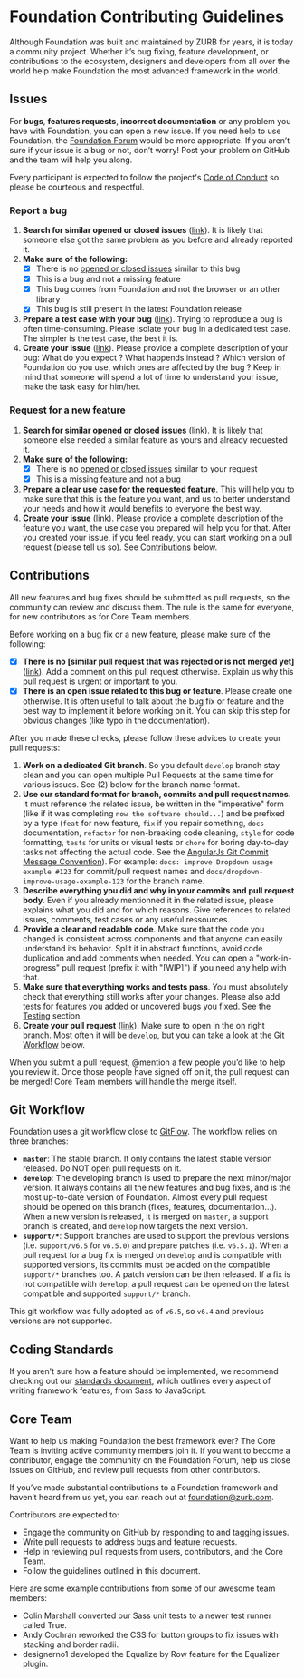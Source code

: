 # Foundation Contributing Guidelines

Although Foundation was built and maintained by ZURB for years, it is today a community project. Whether it’s bug fixing, feature development, or contributions to the ecosystem, designers and developers from all over the world help make Foundation the most advanced framework in the world.

## Issues

For **bugs**, **features requests**, **incorrect documentation** or any problem you have with Foundation, you can open a new issue. If you need help to use Foundation, the [Foundation Forum](http://foundation.zurb.com/forum) would be more appropriate. If you aren’t sure if your issue is a bug or not, don’t worry! Post your problem on GitHub and the team will help you along.

Every participant is expected to follow the project's [Code of Conduct](code-of-conduct.md) so please be courteous and respectful.

### Report a bug

1. **Search for similar opened or closed issues** ([link](https://github.com/zurb/foundation-sites/issues?utf8=%E2%9C%93&q=is%3Aissue)).
   It is likely that someone else got the same problem as you before and already reported it.
2. **Make sure of the following:**
   * [x] There is no [opened or closed issues](https://github.com/zurb/foundation-sites/issues?utf8=%E2%9C%93&q=is%3Aissue) similar to this bug
   * [x] This is a bug and not a missing feature
   * [x] This bug comes from Foundation and not the browser or an other library
   * [x] This bug is still present in the latest Foundation release
3. **Prepare a test case with your bug** ([link](https://codepen.io/ncoden/pen/YLzjeq)).
   Trying to reproduce a bug is often time-consuming. Please isolate your bug in a dedicated test case. The simpler is the test case, the best it is.
4. **Create your issue** ([link](https://github.com/zurb/foundation-sites/issues/new)).
   Please provide a complete description of your bug: What do you expect ? What happends instead ? Which version of Foundation do you use, which ones are affected by the bug ? Keep in mind that someone will spend a lot of time to understand your issue, make the task easy for him/her.

### Request for a new feature
1. **Search for similar opened or closed issues** ([link](https://github.com/zurb/foundation-sites/issues?utf8=%E2%9C%93&q=is%3Aissue)).
   It is likely that someone else needed a similar feature as yours and already requested it.
2. **Make sure of the following:**
   * [x] There is no [opened or closed issues](https://github.com/zurb/foundation-sites/issues?utf8=%E2%9C%93&q=is%3Aissue) similar to your request
   * [x] This is a missing feature and not a bug
3. **Prepare a clear use case for the requested feature**.
   This will help you to make sure that this is the feature you want, and us to better understand your needs and how it would benefits to everyone the best way.
4. **Create your issue** ([link](https://github.com/zurb/foundation-sites/issues/new)).
   Please provide a complete description of the feature you want, the use case you prepared will help you for that. After you created your issue, if you feel ready, you can start working on a pull request (please tell us so). See [Contributions](#Contributions) below.

## Contributions

All new features and bug fixes should be submitted as pull requests, so the community can review and discuss them. The rule is the same for everyone, for new contributors as for Core Team members.

Before working on a bug fix or a new feature, please make sure of the following:
* [x] **There is no [similar pull request that was rejected or is not merged yet]** ([link](https://github.com/zurb/foundation-sites/issues?utf8=%E2%9C%93&q=is%3Apr)).
  Add a comment on this pull request otherwise. Explain us why this pull request is urgent or important to you.
* [x] **There is an open issue related to this bug or feature**.
  Please create one otherwise. It is often useful to talk about the bug fix or feature and the best way to implement it before working on it. You can skip this step for obvious changes (like typo in the documentation).

After you made these checks, please follow these advices to create your pull requests:
1. **Work on a dedicated Git branch**.
   So you default `develop` branch stay clean and you can open multiple Pull Requests at the same time for various issues. See (2) below for the branch name format.
2. **Use our standard format for branch, commits and pull request names**.
   It must reference the related issue, be written in the "imperative" form (like if it was completing `now the software should...`) and be prefixed by a type (`feat` for new feature, `fix` if you repair something, `docs` documentation, `refactor` for non-breaking code cleaning, `style` for code formatting, `tests` for units or visual tests or `chore` for boring day-to-day tasks not affecting the actual code. See the [AngularJs Git Commit Message Convention](https://gist.github.com/stephenparish/9941e89d80e2bc58a153)). For example: `docs: improve Dropdown usage example #123` for commit/pull request names and `docs/dropdown-improve-usage-example-123` for the branch name.
3. **Describe everything you did and why in your commits and pull request body**.
   Even if you already mentionned it in the related issue, please explains what you did and for which reasons. Give references to related issues, comments, test cases or any useful ressources.
4. **Provide a clear and readable code**.
   Make sure that the code you changed is consistent across components and that anyone can easily understand its behavior. Split it in abstract functions, avoid code duplication and add comments when needed. You can open a "work-in-progress" pull request (prefix it with "[WIP]") if you need any help with that.
5. **Make sure that everything works and tests pass**.
   You must absolutely check that everything still works after your changes. Please also add tests for features you added or uncovered bugs you fixed. See the [Testing](https://github.com/zurb/foundation-sites#testing) section.
6. **Create your pull request** ([link](https://github.com/zurb/foundation-sites/compare)).
   Make sure to open in the on right branch. Most often it will be `develop`, but you can take a look at the [Git Workflow](#Git-Workflow) below.

When you submit a pull request, @mention a few people you’d like to help you review it. Once those people have signed off on it, the pull request can be merged! Core Team members will handle the merge itself.

## Git Workflow

Foundation uses a git workflow close to [GitFlow](http://nvie.com/posts/a-successful-git-branching-model/). The workflow relies on three branches:
- **`master`**: The stable branch. It only contains the latest stable version released. Do NOT open pull requests on it.
- **`develop`**: The developing branch is used to prepare the next minor/major version. It always contains all the new features and bug fixes, and is the most up-to-date version of Foundation. Almost every pull request should be opened on this branch (fixes, features, documentation...). When a new version is released, it is merged on `master`, a support branch is created, and `develop` now targets the next version.
- **`support/*`**: Support branches are used to support the previous versions (i.e. `support/v6.5` for `v6.5.0`) and prepare patches (i.e. `v6.5.1`). When a pull request for a bug fix is merged on `develop` and is compatible with supported versions, its commits must be added on the compatible `support/*` branches too. A patch version can be then released. If a fix is not compatible with `develop`, a pull request can be opened on the latest compatible and supported `support/*` branch.

This git workflow was fully adopted as of `v6.5`, so `v6.4` and previous versions are not supported.

## Coding Standards

If you aren't sure how a feature should be implemented, we recommend checking out our [standards document](https://github.com/zurb/foundation-standards), which outlines every aspect of writing framework features, from Sass to JavaScript.

## Core Team

Want to help us making Foundation the best framework ever? The Core Team is inviting active community members join it. If you want to become a contributor, engage the community on the Foundation Forum, help us close issues on GitHub, and review pull requests from other contributors.

If you’ve made substantial contributions to a Foundation framework and haven’t heard from us yet, you can reach out at foundation@zurb.com.

Contributors are expected to:

- Engage the community on GitHub by responding to and tagging issues.
- Write pull requests to address bugs and feature requests.
- Help in reviewing pull requests from users, contributors, and the Core Team.
- Follow the guidelines outlined in this document.

Here are some example contributions from some of our awesome team members:

- Colin Marshall converted our Sass unit tests to a newer test runner called True.
- Andy Cochran reworked the CSS for button groups to fix issues with stacking and border radii.
- designerno1 developed the Equalize by Row feature for the Equalizer plugin.
